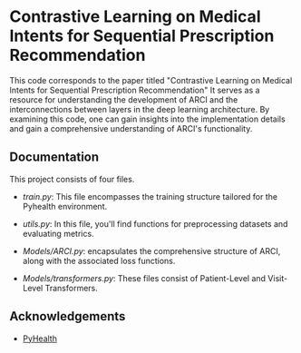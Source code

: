 
# Contrastive Learning on Medical Intents for Sequential Prescription Recommendation

This code corresponds to the paper titled "Contrastive Learning on Medical Intents for Sequential Prescription Recommendation" It serves as a resource for understanding the development of ARCI and the interconnections between layers in the deep learning architecture. By examining this code, one can gain insights into the implementation details and gain a comprehensive understanding of ARCI's functionality.


## Documentation

This project consists of four files.
- *train.py*: This file encompasses the training structure tailored for the Pyhealth environment. 

- *utils.py*: In this file, you'll find functions for preprocessing datasets and evaluating metrics.

- *Models/ARCI.py*: encapsulates the comprehensive structure of ARCI, along with the associated loss functions.

- *Models/transformers.py*: These files consist of Patient-Level and Visit-Level Transformers.



## Acknowledgements

 - [PyHealth]([https://github.com/Google-Health/records-research/blob/master/graph-convolutional-transformer/README.md](https://github.com/sunlabuiuc/PyHealth))
